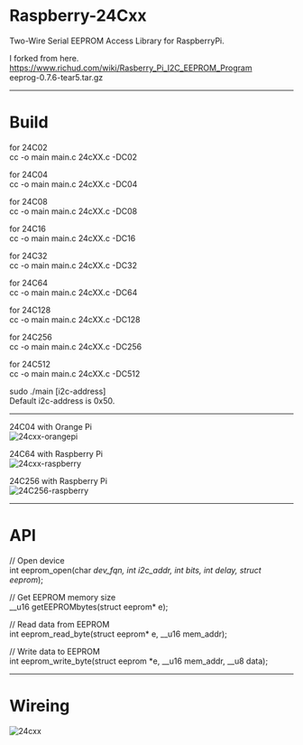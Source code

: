 # Raspberry-24Cxx

Two-Wire Serial EEPROM Access Library for RaspberryPi.   

I forked from here.   
https://www.richud.com/wiki/Rasberry_Pi_I2C_EEPROM_Program   
eeprog-0.7.6-tear5.tar.gz

---

# Build
for 24C02   
cc -o main main.c 24cXX.c -DC02

for 24C04   
cc -o main main.c 24cXX.c -DC04

for 24C08   
cc -o main main.c 24cXX.c -DC08

for 24C16   
cc -o main main.c 24cXX.c -DC16

for 24C32   
cc -o main main.c 24cXX.c -DC32

for 24C64   
cc -o main main.c 24cXX.c -DC64

for 24C128   
cc -o main main.c 24cXX.c -DC128

for 24C256   
cc -o main main.c 24cXX.c -DC256

for 24C512   
cc -o main main.c 24cXX.c -DC512

sudo ./main [i2c-address]   
Default i2c-address is 0x50.   

---

24C04 with Orange Pi   
![24cxx-orangepi](https://user-images.githubusercontent.com/6020549/59955202-e0a5b300-94c3-11e9-97c5-d980e950d726.jpg)

24C64 with Raspberry Pi   
![24cxx-raspberry](https://user-images.githubusercontent.com/6020549/59955201-e0a5b300-94c3-11e9-96a0-36d694c5dec9.jpg)

24C256 with Raspberry Pi   
![24C256-raspberry](https://user-images.githubusercontent.com/6020549/60672424-432d8480-9eb0-11e9-8b6b-9c3447d560e2.jpg)

---

# API

// Open device   
int eeprom_open(char *dev_fqn, int i2c_addr, int bits, int delay, struct eeprom*);   

// Get EEPROM memory size   
__u16 getEEPROMbytes(struct eeprom* e);

// Read data from EEPROM   
int eeprom_read_byte(struct eeprom* e, __u16 mem_addr);

// Write data to EEPROM   
int eeprom_write_byte(struct eeprom *e, __u16 mem_addr, __u8 data);

---

# Wireing

![24cxx](https://user-images.githubusercontent.com/6020549/59955416-fd8eb600-94c4-11e9-87f8-246db2913a04.jpg)

